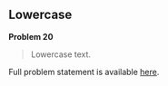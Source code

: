 Lowercase
---------

**Problem 20**

> Lowercase text.

Full problem statement is available [here][mirror].

[mirror]: https://github.com/rdtsc/codeeval-problem-statements/tree/master/easy/020-lowercase/
          "View Problem Statement Mirror"
